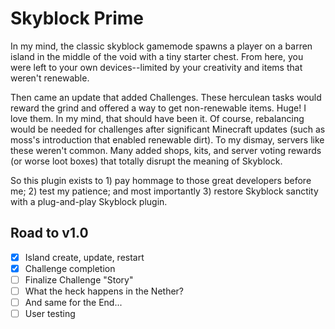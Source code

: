 # Skyblock Prime
In my mind, the classic skyblock gamemode spawns a player on a barren island in the middle of the void with a tiny starter chest. From here, you were left to your own devices--limited by your creativity and items that weren't renewable.

Then came an update that added Challenges. These herculean tasks would reward the grind and offered a way to get non-renewable items. Huge! I love them. In my mind, that should have been it. Of course, rebalancing would be needed for challenges after significant Minecraft updates (such as moss's introduction that enabled renewable dirt). To my dismay, servers like these weren't common. Many added shops, kits, and server voting rewards (or worse loot boxes) that totally disrupt the meaning of Skyblock.

So this plugin exists to 1) pay hommage to those great developers before me; 2) test my patience; and most importantly 3) restore Skyblock sanctity with a plug-and-play Skyblock plugin.
## Road to v1.0
- [x] Island create, update, restart
- [x] Challenge completion
- [ ] Finalize Challenge "Story"
- [ ] What the heck happens in the Nether?
- [ ] And same for the End...
- [ ] User testing